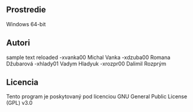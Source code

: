 ## Prostredie

Windows 64-bit

## Autori

sample text reloaded
-xvanka00 Michal Vanka
-xdzuba00 Romana Džubarová
-xhlady01 Vadym Hladyuk
-xrozpr00 Dalimil Rozprým

## Licencia

Tento program je poskytovaný pod licenciou GNU General Public License (GPL) v3.0
